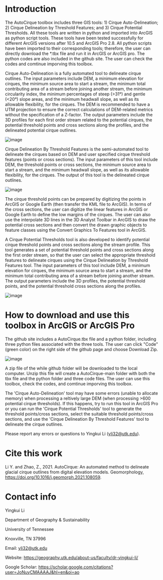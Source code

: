 # Introduction
The AutoCirque toolbox includes three GIS tools: 1) Cirque Auto-Delineation; 2) Cirque Delineation by Threshold Features; and 3) Cirque Potential Thresholds. All these tools are written in python and imported into ArcGIS as python script tools. These tools have been tested successfully for different ArcGIS versions after 10.5 and ArcGIS Pro 2.8. All python scripts have been imported to their corresponding tools; therefore, the user can directly download the *.tbx file and run it in ArcGIS or ArcGIS pro. The python codes are also included in the github site. The user can check the codes and comtinue imporving this toolbox. 

Cirque Auto-Delineation is a fully automated tool to delineate cirque outlines. The input parameters include DEM, a minimum elevation for cirques, the minimum source area to start a stream, the minimum total contributing area of a stream before joining another stream, the minimum circularity index, the minimum percentages of steep (>31°) and gentle (<20°) slope areas, and the minimum headwall slope, as well as its allowable flexibility, for the cirques. The DEM is recommended to have a UTM projection to ensure the correct calculations of DEM-related metrics without the specification of a Z-factor. The output parameters include the 3D profiles for each first order stream related to the potential cirques, the potential threshold points and cross sections along the profiles, and the delineated potential cirque outlines. 

![image](https://user-images.githubusercontent.com/24683137/140794960-6bcc276d-616e-414b-841c-d5d354537c7d.png)

Cirque Delineation By Threshold Features is the semi-automated tool to delineate the cirques based on DEM and user specified cirque threshold features (points or cross sections). The input parameters of this tool include DEM, the threshold points or cross sections, the minimum source area to start a stream, and the minimum headwall slope, as well as its allowable flexibility, for the cirques. The output of this tool is the delineated cirque outlines.

![image](https://user-images.githubusercontent.com/24683137/140795153-174b2e8f-c374-4877-88a0-4e08a5b3034e.png)

The cirque threshold points can be prepared by digitizing the points in ArcGIS or Google Earth (then transfer the KML file to ArcGIS). In terms of the cross sections, the user can digitize the linear features in ArcGIS or Google Earth to define the low margins of the cirques. The user can also use the interpolate 3D lines in the 3D Analyst Toolbar in ArcGIS to draw the potential cross sections and then convert the drawn graphic objects to feature classes using the Convert Graphics To Features tool in ArcGIS. 

A Cirque Potential Thresholds tool is also developed to identify potential cirque threshold points and cross sections along the stream profile. This tool generates a set of potential threshold points and cross sections along the first order stream, so that the user can select the appropriate threshold features to delineate cirques using the Cirque Delineation by Threshold Features tool. The input parameters of this tool include DEM, a minimum elevation for cirques, the minimum source area to start a stream, and the minimum total contributing area of a stream before joining another stream. The output parameters include the 3D profiles, the potential threshold points, and the potential threshold cross sections along the profiles.

![image](https://user-images.githubusercontent.com/24683137/140795019-bc30437d-7b92-4070-beaa-dc1b8103d471.png)

# How to download and use this toolbox in ArcGIS or ArcGIS Pro
The github site includes a AutoCirque.tbx file and a python folder, including three python files associated with the three tools. The user can click "Code" (green color) on the right side of the github page and choose Download Zip.

![image](https://user-images.githubusercontent.com/24683137/140193749-35671a0e-2664-4bca-b487-a1e2f071fc36.png)

A zip file of the while github folder will be downloaded to the local computer. Unzip this file will create a AutoCirque-main folder with both the tbx file and the python folder and three code files. The user can use this toolbox, check the codes, and comtinue imporving this toolbox.

The 'Cirque Auto-Delineation' tool may have some errors (unable to allocate memory) when processing a reltively large DEM (when processing >600 potential cirque thresholds). If this happens, try to run this tool in ArcGIS Pro or you can run the 'Cirque Potential Thresholds' tool to generate the threshold points/cross sections, select the suitable threshold points/cross sections, and use the 'Cirque Delineation By Threshold Features' tool to delineate the cirque outlines. 

Please report any errors or questions to Yingkui Li (yli32@utk.edu).

# Cite this work
Li Y. and Zhao, Z., 2021. AutoCirque: An automated method to delineate glacial cirque outlines from digital elevation models. Geomorphology, https://doi.org/10.1016/j.geomorph.2021.108059.

# Contact info
Yingkui Li

Department of Geography & Sustainability

University of Tennessee

Knoxville, TN 37996

Email: yli32@utk.edu

Website: https://geography.utk.edu/about-us/faculty/dr-yingkui-li/

Google Scholar: https://scholar.google.com/citations?user=JoNuyCMAAAAJ&hl=en&oi=ao


